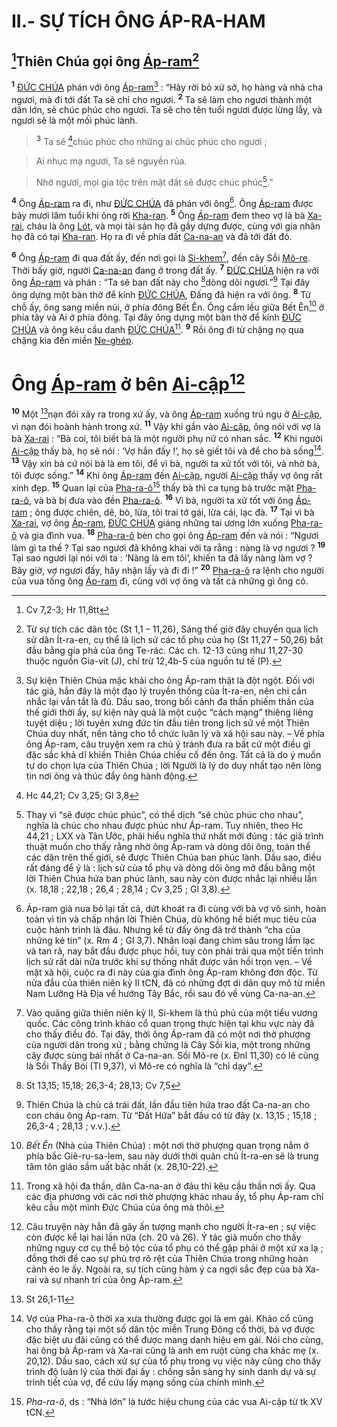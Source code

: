 # II.- SỰ TÍCH ÔNG ÁP-RA-HAM

## [^1*]Thiên Chúa gọi ông [Áp-ram]()[^1]
<sup><b>1</b></sup> [ĐỨC CHÚA]() phán với ông [Áp-ram]()[^2] : “Hãy rời bỏ xứ sở, họ hàng và nhà cha ngươi, mà đi tới đất Ta sẽ chỉ cho ngươi. <sup><b>2</b></sup> Ta sẽ làm cho ngươi thành một dân lớn, sẽ chúc phúc cho ngươi. Ta sẽ cho tên tuổi ngươi được lừng lẫy, và ngươi sẽ là một mối phúc lành.


> <sup><b>3</b></sup> Ta sẽ [^2*]chúc phúc cho những ai chúc phúc cho ngươi ;
>


> Ai nhục mạ ngươi, Ta sẽ nguyền rủa.
>


> Nhờ ngươi, mọi gia tộc trên mặt đất sẽ được chúc phúc[^3].”
>

<sup><b>4</b></sup> Ông [Áp-ram]() ra đi, như [ĐỨC CHÚA]() đã phán với ông[^4]. Ông [Áp-ram]() được bảy mươi lăm tuổi khi ông rời [Kha-ran](). <sup><b>5</b></sup> Ông [Áp-ram]() đem theo vợ là bà [Xa-rai](), cháu là ông [Lót](), và mọi tài sản họ đã gầy dựng được, cùng với gia nhân họ đã có tại [Kha-ran](). Họ ra đi về phía đất [Ca-na-an]() và đã tới đất đó.

<sup><b>6</b></sup> Ông [Áp-ram]() đi qua đất ấy, đến nơi gọi là [Si-khem]()[^5], đến cây Sồi [Mô-re](). Thời bấy giờ, người [Ca-na-an]() đang ở trong đất ấy. <sup><b>7</b></sup> [ĐỨC CHÚA]() hiện ra với ông [Áp-ram]() và phán : “Ta sẽ ban đất này cho [^3*]dòng dõi ngươi.”[^6] Tại đây ông dựng một bàn thờ để kính [ĐỨC CHÚA](), Đấng đã hiện ra với ông. <sup><b>8</b></sup> Từ chỗ ấy, ông sang miền núi, ở phía đông Bết Ên. Ông cắm lều giữa Bết Ên[^7] ở phía tây và Ai ở phía đông. Tại đây ông dựng một bàn thờ để kính [ĐỨC CHÚA]() và ông kêu cầu danh [ĐỨC CHÚA]()[^8]. <sup><b>9</b></sup> Rồi ông đi từ chặng nọ qua chặng kia đến miền [Ne-ghép]().


# Ông [Áp-ram]() ở bên [Ai-cập]()[^9]
<sup><b>10</b></sup> Một [^4*]nạn đói xảy ra trong xứ ấy, và ông [Áp-ram]() xuống trú ngụ ở [Ai-cập](), vì nạn đói hoành hành trong xứ. <sup><b>11</b></sup> Vậy khi gần vào [Ai-cập](), ông nói với vợ là bà [Xa-rai]() : “Bà coi, tôi biết bà là một người phụ nữ có nhan sắc. <sup><b>12</b></sup> Khi người [Ai-cập]() thấy bà, họ sẽ nói : ‘Vợ hắn đấy !’, họ sẽ giết tôi và để cho bà sống[^10]. <sup><b>13</b></sup> Vậy xin bà cứ nói bà là em tôi, để vì bà, người ta xử tốt với tôi, và nhờ bà, tôi được sống.” <sup><b>14</b></sup> Khi ông [Áp-ram]() đến [Ai-cập](), người [Ai-cập]() thấy vợ ông rất xinh đẹp. <sup><b>15</b></sup> Quan lại của [Pha-ra-ô]()[^11] thấy bà thì ca tụng bà trước mặt [Pha-ra-ô](), và bà bị đưa vào đền [Pha-ra-ô](). <sup><b>16</b></sup> Vì bà, người ta xử tốt với ông [Áp-ram]() ; ông được chiên, dê, bò, lừa, tôi trai tớ gái, lừa cái, lạc đà. <sup><b>17</b></sup> Tại vì bà [Xa-rai](), vợ ông [Áp-ram](), [ĐỨC CHÚA]() giáng những tai ương lớn xuống [Pha-ra-ô]() và gia đình vua. <sup><b>18</b></sup> [Pha-ra-ô]() bèn cho gọi ông [Áp-ram]() đến và nói : “Ngươi làm gì ta thế ? Tại sao ngươi đã không khai với ta rằng : nàng là vợ ngươi ? <sup><b>19</b></sup> Tại sao ngươi lại nói với ta : ‘Nàng là em tôi’, khiến ta đã lấy nàng làm vợ ? Bây giờ, vợ ngươi đấy, hãy nhận lấy và đi đi !” <sup><b>20</b></sup> [Pha-ra-ô]() ra lệnh cho người của vua tống ông [Áp-ram]() đi, cùng với vợ ông và tất cả những gì ông có.

[^1]: Từ sự tích các dân tộc (St 1,1 – 11,26), Sáng thế giờ đây chuyển qua lịch sử dân Ít-ra-en, cụ thể là lịch sử các tổ phụ của họ (St 11,27 – 50,26) bắt đầu bằng gia phả của ông Te-rác. Các ch. 12-13 cũng như 11,27-30 thuộc nguồn Gia-vít (J), chỉ trừ 12,4b-5 của nguồn tư tế (P).
[^2]: Sự kiện Thiên Chúa mặc khải cho ông Áp-ram thật là đột ngột. Đối với tác giả, hẳn đây là một đạo lý truyền thống của Ít-ra-en, nên chỉ cần nhắc lại vắn tắt là đủ. Dầu sao, trong bối cảnh đa thần phiếm thần của thế giới thời ấy, sự kiện này quả là một cuộc “cách mạng” thiêng liêng tuyệt diệu ; lời tuyên xưng đức tin đầu tiên trong lịch sử về một Thiên Chúa duy nhất, nền tảng cho tổ chức luân lý và xã hội sau này. – Về phía ông Áp-ram, câu truyện xem ra chủ ý tránh đưa ra bất cứ một điều gì đặc sắc khả dĩ khiến Thiên Chúa chiếu cố đến ông. Tất cả là do ý muốn tự do chọn lựa của Thiên Chúa ; lời Người là lý do duy nhất tạo nên lòng tin nơi ông và thúc đẩy ông hành động.
[^3]: Thay vì “sẽ được chúc phúc”, có thể dịch “sẽ chúc phúc cho nhau”, nghĩa là chúc cho nhau được phúc như Áp-ram. Tuy nhiên, theo Hc 44,21 ; LXX và Tân Ước, phải hiểu nghĩa thứ nhất mới đúng : tác giả trình thuật muốn cho thấy rằng nhờ ông Áp-ram và dòng dõi ông, toàn thể các dân trên thế giới, sẽ được Thiên Chúa ban phúc lành. Dầu sao, điều rất đáng để ý là : lịch sử của tổ phụ và dòng dõi ông mở đầu bằng một lời Thiên Chúa hứa ban phúc lành, sau này còn được nhắc lại nhiều lần (x. 18,18 ; 22,18 ; 26,4 ; 28,14 ; Cv 3,25 ; Gl 3,8).
[^4]: Áp-ram già nua bỏ lại tất cả, dứt khoát ra đi cùng với bà vợ vô sinh, hoàn toàn vì tin và chấp nhận lời Thiên Chúa, dù không hề biết mục tiêu của cuộc hành trình là đâu. Nhưng kể từ đấy ông đã trở thành “cha của những kẻ tin” (x. Rm 4 ; Gl 3,7). Nhân loại đang chìm sâu trong lầm lạc và tan rã, nay bắt đầu được phục hồi, tuy còn phải trải qua một tiến trình lịch sử rất dài nữa trước khi sự thống nhất được vãn hồi trọn vẹn. – Về mặt xã hội, cuộc ra đi này của gia đình ông Áp-ram không đơn độc. Từ nửa đầu của thiên niên kỷ II tCN, đã có những đợt di dân quy mô từ miền Nam Lưỡng Hà Địa về hướng Tây Bắc, rồi sau đó về vùng Ca-na-an.
[^5]: Vào quãng giữa thiên niên kỷ II, Si-khem là thủ phủ của một tiểu vương quốc. Các công trình khảo cổ quan trọng thực hiện tại khu vực này đã cho thấy điều đó. Tại đây, thời ông Áp-ram đã có một nơi thờ phượng của người dân trong xứ ; bằng chứng là Cây Sồi kia, một trong những cây được sùng bái nhất ở Ca-na-an. Sồi Mô-re (x. Đnl 11,30) có lẽ cũng là Sồi Thầy Bói (Tl 9,37), vì Mô-re có nghĩa là “chỉ dạy”.
[^6]: Thiên Chúa là chủ cả trái đất, lần đầu tiên hứa trao đất Ca-na-an cho con cháu ông Áp-ram. Từ “Đất Hứa” bắt đầu có từ đây (x. 13,15 ; 15,18 ; 26,3-4 ; 28,13 ; v.v.).
[^7]: *Bết Ên* (Nhà của Thiên Chúa) : một nơi thờ phượng quan trọng nằm ở phía bắc Giê-ru-sa-lem, sau này dưới thời quân chủ Ít-ra-en sẽ là trung tâm tôn giáo sầm uất bậc nhất (x. 28,10-22).
[^8]: Trong xã hội đa thần, dân Ca-na-an ở đâu thì kêu cầu thần nơi ấy. Qua các địa phương với các nơi thờ phượng khác nhau ấy, tổ phụ Áp-ram chỉ kêu cầu một mình Đức Chúa của ông mà thôi.
[^9]: Câu truyện này hẳn đã gây ấn tượng mạnh cho người Ít-ra-en ; sự việc còn được kể lại hai lần nữa (ch. 20 và 26). Ý tác giả muốn cho thấy những nguy cơ cụ thể bộ tộc của tổ phụ có thể gặp phải ở một xứ xa lạ ; đồng thời đề cao sự phù trợ rõ rệt của Thiên Chúa trong những hoàn cảnh éo le ấy. Ngoài ra, sự tích cũng hàm ý ca ngợi sắc đẹp của bà Xa-rai và sự nhanh trí của ông Áp-ram.
[^10]: Vợ của Pha-ra-ô thời xa xưa thường được gọi là em gái. Khảo cổ cũng cho thấy rằng tại một số dân tộc miền Trung Đông cổ thời, bà vợ được đặc biệt ưu đãi cũng có thể được mang danh hiệu em gái. Nói cho cùng, hai ông bà Áp-ram và Xa-rai cũng là anh em ruột cùng cha khác mẹ (x. 20,12). Dầu sao, cách xử sự của tổ phụ trong vụ việc này cũng cho thấy trình độ luân lý của thời đại ấy : chồng sẵn sàng hy sinh danh dự và sự trinh tiết của vợ, để cứu lấy mạng sống của chính mình.
[^11]: *Pha-ra-ô*, ds : “Nhà lớn” là tước hiệu chung của các vua Ai-cập từ tk XV tCN.
[^1*]: Cv 7,2-3; Hr 11,8tt
[^2*]: Hc 44,21; Cv 3,25; Gl 3,8
[^3*]: St 13,15; 15,18; 26,3-4; 28,13; Cv 7,5
[^4*]: St 26,1-11